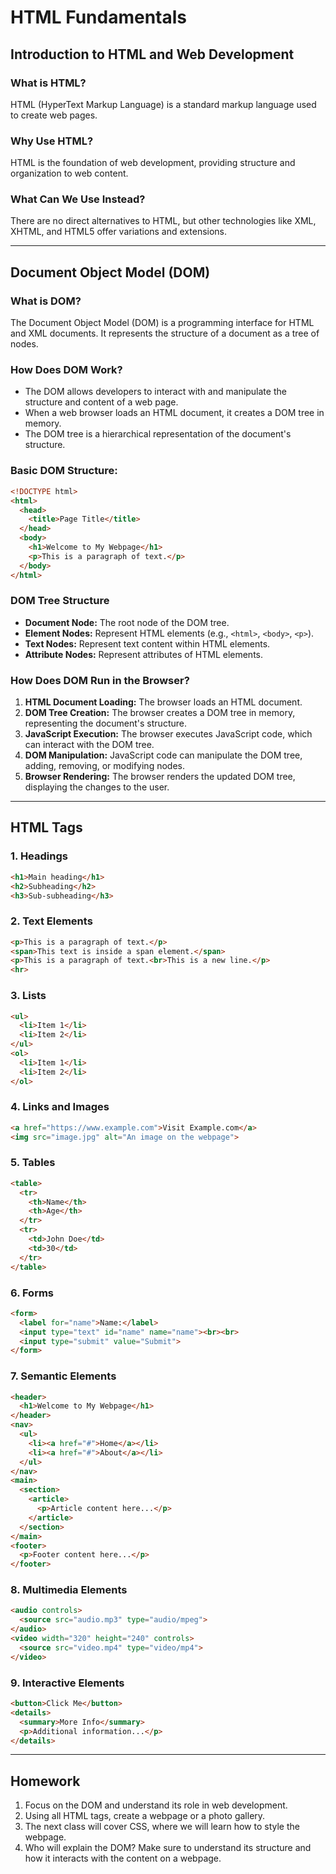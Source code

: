 # HTML Fundamentals

## Introduction to HTML and Web Development
### What is HTML?
HTML (HyperText Markup Language) is a standard markup language used to create web pages.

### Why Use HTML?
HTML is the foundation of web development, providing structure and organization to web content.

### What Can We Use Instead?
There are no direct alternatives to HTML, but other technologies like XML, XHTML, and HTML5 offer variations and extensions.

---

## Document Object Model (DOM)
### What is DOM?
The Document Object Model (DOM) is a programming interface for HTML and XML documents. It represents the structure of a document as a tree of nodes.

### How Does DOM Work?
- The DOM allows developers to interact with and manipulate the structure and content of a web page.
- When a web browser loads an HTML document, it creates a DOM tree in memory.
- The DOM tree is a hierarchical representation of the document's structure.

### Basic DOM Structure:
```html
<!DOCTYPE html>
<html>
  <head>
    <title>Page Title</title>
  </head>
  <body>
    <h1>Welcome to My Webpage</h1>
    <p>This is a paragraph of text.</p>
  </body>
</html>
```

### DOM Tree Structure
- **Document Node:** The root node of the DOM tree.
- **Element Nodes:** Represent HTML elements (e.g., `<html>`, `<body>`, `<p>`).
- **Text Nodes:** Represent text content within HTML elements.
- **Attribute Nodes:** Represent attributes of HTML elements.

### How Does DOM Run in the Browser?
1. **HTML Document Loading:** The browser loads an HTML document.
2. **DOM Tree Creation:** The browser creates a DOM tree in memory, representing the document's structure.
3. **JavaScript Execution:** The browser executes JavaScript code, which can interact with the DOM tree.
4. **DOM Manipulation:** JavaScript code can manipulate the DOM tree, adding, removing, or modifying nodes.
5. **Browser Rendering:** The browser renders the updated DOM tree, displaying the changes to the user.

---

## HTML Tags

### 1. Headings
```html
<h1>Main heading</h1>
<h2>Subheading</h2>
<h3>Sub-subheading</h3>
```

### 2. Text Elements
```html
<p>This is a paragraph of text.</p>
<span>This text is inside a span element.</span>
<p>This is a paragraph of text.<br>This is a new line.</p>
<hr>
```

### 3. Lists
```html
<ul>
  <li>Item 1</li>
  <li>Item 2</li>
</ul>
<ol>
  <li>Item 1</li>
  <li>Item 2</li>
</ol>
```

### 4. Links and Images
```html
<a href="https://www.example.com">Visit Example.com</a>
<img src="image.jpg" alt="An image on the webpage">
```

### 5. Tables
```html
<table>
  <tr>
    <th>Name</th>
    <th>Age</th>
  </tr>
  <tr>
    <td>John Doe</td>
    <td>30</td>
  </tr>
</table>
```

### 6. Forms
```html
<form>
  <label for="name">Name:</label>
  <input type="text" id="name" name="name"><br><br>
  <input type="submit" value="Submit">
</form>
```

### 7. Semantic Elements
```html
<header>
  <h1>Welcome to My Webpage</h1>
</header>
<nav>
  <ul>
    <li><a href="#">Home</a></li>
    <li><a href="#">About</a></li>
  </ul>
</nav>
<main>
  <section>
    <article>
      <p>Article content here...</p>
    </article>
  </section>
</main>
<footer>
  <p>Footer content here...</p>
</footer>
```

### 8. Multimedia Elements
```html
<audio controls>
  <source src="audio.mp3" type="audio/mpeg">
</audio>
<video width="320" height="240" controls>
  <source src="video.mp4" type="video/mp4">
</video>
```

### 9. Interactive Elements
```html
<button>Click Me</button>
<details>
  <summary>More Info</summary>
  <p>Additional information...</p>
</details>
```

---

## Homework
1. Focus on the DOM and understand its role in web development.
2. Using all HTML tags, create a webpage or a photo gallery.
3. The next class will cover CSS, where we will learn how to style the webpage.
4. Who will explain the DOM? Make sure to understand its structure and how it interacts with the content on a webpage.

